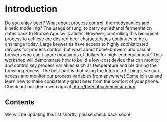 # Introduction
Do you enjoy beer? What about process control, thermodynamics and kinetic modelling? The usage of fungi to carry out ethanol fermentation dates back to Bronze Age civilizations. However, controlling this biological process to achieve the desired beer characteristics continues to be a challenge today. Large breweries have access to highly sophisticated devices for process control, but what about home-brewers and casual brewers who can’t spare thousands of dollars for high-end equipment? This workshop will demonstrate how to build a low-cost device that can monitor and control key process variables such as temperature and pH during the brewing process. The best part is that using the Internet of Things, we can access and monitor our process variables from anywhere! Come join us and learn how to make consistently great beer from the comfort of your phone. Check out our demo web app at http://beer.ubcchemecar.com/

## Contents
We will be updating this list shortly, please check back soon!
